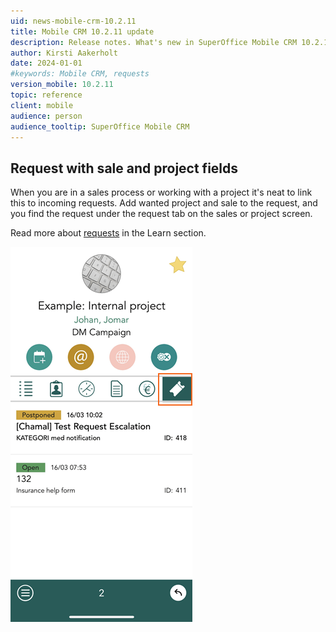 ```yaml
---
uid: news-mobile-crm-10.2.11
title: Mobile CRM 10.2.11 update
description: Release notes. What's new in SuperOffice Mobile CRM 10.2.11
author: Kirsti Aakerholt
date: 2024-01-01
#keywords: Mobile CRM, requests
version_mobile: 10.2.11
topic: reference
client: mobile
audience: person
audience_tooltip: SuperOffice Mobile CRM
---
```


<!-- # SuperOffice Mobile CRM - 10.2.11 update -->

## Request with sale and project fields

When you are in a sales process or working with a project it's neat to link this to incoming requests. Add wanted project and sale to the request, and you find the request under the request tab on the sales or project screen.

Read more about [requests][1] in the Learn section.

![Request tab on the sale screen shows linked requests -app-screen][img1]

<!-- Referenced links-->
[1]: ../../docs/en/request/learn/index.md#where-can-i-access-requests

<!-- Referenced images -->
[img1]: media/mobile-crm-sale-request-tab.png
